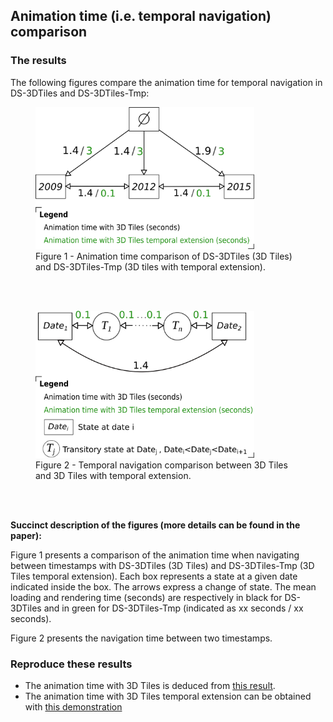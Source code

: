 ## Animation time (i.e. temporal navigation) comparison

### The results

The following figures compare the animation time for temporal navigation in
DS-3DTiles and DS-3DTiles-Tmp:

<figure>
  <img src="Images/animation-time.png" alt="drawing" width="350"/>
  <figcaption>Figure 1 - Animation time comparison of DS-3DTiles (3D Tiles) and
  DS-3DTiles-Tmp (3D tiles with temporal extension).</figcaption>
</figure>

<br/><br/>

<figure>
  <img src="Images/temporal-navigation.png" alt="drawing" width="350"/>
  <figcaption>Figure 2 - Temporal navigation comparison between 3D Tiles and 3D Tiles with temporal extension.</figcaption>
</figure>

<br/><br/>

**Succinct description of the figures (more details can be found in the paper):**

Figure 1 presents a comparison of the animation time when navigating between timestamps with DS-3DTiles (3D Tiles) and DS-3DTiles-Tmp (3D Tiles temporal extension). Each box represents a state at a given date indicated inside the box. The arrows express a change of state. The mean loading and rendering time (seconds) are respectively in black for DS-3DTiles and in green for DS-3DTiles-Tmp (indicated as xx seconds / xx seconds).

Figure 2 presents the navigation time between two timestamps.

### Reproduce these results

* The animation time with 3D Tiles is deduced from [this result](LoadingAndRendering.md).
* The animation time with 3D Tiles temporal extension can be obtained with [this demonstration](../../../Demos/Temporal-LyonMetropole/Readme.md)
